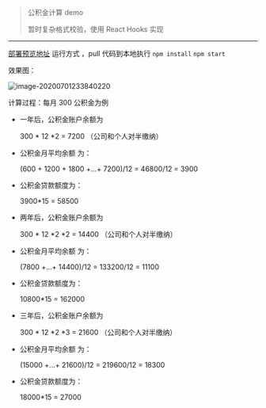 > 公积金计算 demo
>
> 暂时复杂格式校验，使用 React Hooks 实现

---

[部署预览地址](http://www.proger.cn/proger2020/0701/build/)
运行方式 ，pull 代码到本地执行 `npm install` `npm start`

效果图：

![image-20200701233840220](https://www.proger.cn/proger2020/files/images/proger0701.jpg)

计算过程：每月 300 公积金为例

- 一年后，公积金账户余额为

  300 * 12 *2 = 7200 （公司和个人对半缴纳）

- 公积金月平均余额 为：

  (600 + 1200 + 1800 +...+ 7200)/12 = 46800/12 = 3900

- 公积金贷款额度为：

  3900\*15 = 58500

* 两年后，公积金账户余额为

  300 * 12 *2 \*2 = 14400 （公司和个人对半缴纳）

* 公积金月平均余额 为：

  (7800 +...+ 14400)/12 = 133200/12 = 11100

* 公积金贷款额度为：

  10800\*15 = 162000

- 三年后，公积金账户余额为

  300 * 12 *2 \*3 = 21600 （公司和个人对半缴纳）

- 公积金月平均余额 为：

  (15000 +...+ 21600)/12 = 219600/12 = 18300

- 公积金贷款额度为：

  18000\*15 = 27000
